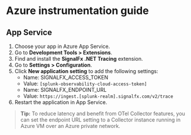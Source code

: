 # Azure instrumentation guide

## App Service

1. Choose your app in Azure App Service.
2. Go to **Development Tools > Extensions**.
3. Find and install the **SignalFx .NET Tracing** extension.
4. Go to **Settings > Configuration**.
5. Click **New application setting** to add the following settings:
   * Name: SIGNALFX_ACCESS_TOKEN 
   * Value: `[splunk-observability-cloud-access-token]`
   * Name: SIGNALFX_ENDPOINT_URL
   * Value: `https://ingest.[splunk-realm].signalfx.com/v2/trace`
6. Restart the application in App Service.

> **Tip:** To reduce latency and benefit from OTel Collector features, you can set the endpoint URL setting to a Collector instance running in Azure VM over an Azure private network.
